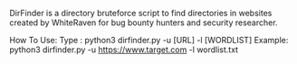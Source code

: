 DirFinder is a directory bruteforce script to find directories
in websites created by WhiteRaven for bug bounty hunters and 
security researcher.

How To Use:
    Type   : python3 dirfinder.py -u [URL] -l [WORDLIST]
    Example: python3 dirfinder.py -u https://www.target.com -l wordlist.txt
